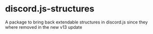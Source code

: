 # discord.js-structures
A package to bring back extendable structures in discord.js since they where removed in the new v13 update
